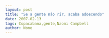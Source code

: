 ```yaml
---
layout: post
title: "Se a gente não rir, acaba adoecendo"
date: 2007-02-13
tags: Copacabana,gente,Naomi Campbell
author: None
---
```

 